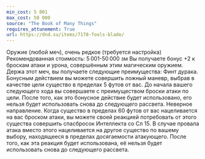 ```yaml
---
min_cost: 5 001
max_cost: 50 000
source: "The Book of Many Things"
requires_attunement: True
url: https://dnd.su/items/7178-fools-blade/
---
```


Оружие (любой меч), очень редкое (требуется настройка)
Рекомендованная стоимость: 5 001-50 000 зм
Вы получаете бонус +2 к броскам атаки и урона, совершённым этим магическим оружием. Держа этот меч, вы получаете следующие преимущества:
Финт дурака. Бонусным действием вы можете совершить ложный маневр, выбрав в качестве цели существо в пределах 5 футов от вас. До начала вашего следующего хода вы совершаете с преимуществом броски атаки по цели. После того, как это бонусное действие будет использовано, его нельзя будет использовать снова до следующего рассвета.
Неверное направление. Когда существо в пределах 60 футов от вас нацеливается на вас броском атаки, вы можете своей реакцией потребовать от этого существа совершить спасбросок Интеллекта со Сл 15. В случае провала атака вместо этого нацеливается на другое существо по вашему выбору, находящееся в пределах досягаемости атакующего. После того, как эта реакция будет использована, её нельзя будет использовать снова до следующего рассвета.